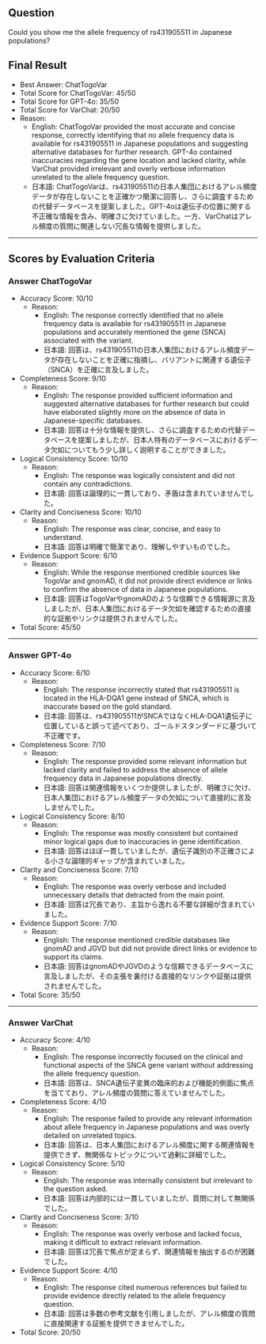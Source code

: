 ## Question

Could you show me the allele frequency of rs431905511 in Japanese populations?

## Final Result

- Best Answer: ChatTogoVar
- Total Score for ChatTogoVar: 45/50
- Total Score for GPT-4o: 35/50
- Total Score for VarChat: 20/50
- Reason:
  - English: ChatTogoVar provided the most accurate and concise response, correctly identifying that no allele frequency data is available for rs431905511 in Japanese populations and suggesting alternative databases for further research. GPT-4o contained inaccuracies regarding the gene location and lacked clarity, while VarChat provided irrelevant and overly verbose information unrelated to the allele frequency question.
  - 日本語: ChatTogoVarは、rs431905511の日本人集団におけるアレル頻度データが存在しないことを正確かつ簡潔に回答し、さらに調査するための代替データベースを提案しました。GPT-4oは遺伝子の位置に関する不正確な情報を含み、明確さに欠けていました。一方、VarChatはアレル頻度の質問に関連しない冗長な情報を提供しました。

---

## Scores by Evaluation Criteria

### Answer ChatTogoVar
- Accuracy Score: 10/10
  - Reason: 
    - English: The response correctly identified that no allele frequency data is available for rs431905511 in Japanese populations and accurately mentioned the gene (SNCA) associated with the variant.
    - 日本語: 回答は、rs431905511の日本人集団におけるアレル頻度データが存在しないことを正確に指摘し、バリアントに関連する遺伝子（SNCA）を正確に言及しました。
- Completeness Score: 9/10
  - Reason: 
    - English: The response provided sufficient information and suggested alternative databases for further research but could have elaborated slightly more on the absence of data in Japanese-specific databases.
    - 日本語: 回答は十分な情報を提供し、さらに調査するための代替データベースを提案しましたが、日本人特有のデータベースにおけるデータ欠如についてもう少し詳しく説明することができました。
- Logical Consistency Score: 10/10
  - Reason: 
    - English: The response was logically consistent and did not contain any contradictions.
    - 日本語: 回答は論理的に一貫しており、矛盾は含まれていませんでした。
- Clarity and Conciseness Score: 10/10
  - Reason: 
    - English: The response was clear, concise, and easy to understand.
    - 日本語: 回答は明確で簡潔であり、理解しやすいものでした。
- Evidence Support Score: 6/10
  - Reason: 
    - English: While the response mentioned credible sources like TogoVar and gnomAD, it did not provide direct evidence or links to confirm the absence of data in Japanese populations.
    - 日本語: 回答はTogoVarやgnomADのような信頼できる情報源に言及しましたが、日本人集団におけるデータ欠如を確認するための直接的な証拠やリンクは提供されませんでした。
- Total Score: 45/50

---

### Answer GPT-4o
- Accuracy Score: 6/10
  - Reason: 
    - English: The response incorrectly stated that rs431905511 is located in the HLA-DQA1 gene instead of SNCA, which is inaccurate based on the gold standard.
    - 日本語: 回答は、rs431905511がSNCAではなくHLA-DQA1遺伝子に位置していると誤って述べており、ゴールドスタンダードに基づいて不正確です。
- Completeness Score: 7/10
  - Reason: 
    - English: The response provided some relevant information but lacked clarity and failed to address the absence of allele frequency data in Japanese populations directly.
    - 日本語: 回答は関連情報をいくつか提供しましたが、明確さに欠け、日本人集団におけるアレル頻度データの欠如について直接的に言及しませんでした。
- Logical Consistency Score: 8/10
  - Reason: 
    - English: The response was mostly consistent but contained minor logical gaps due to inaccuracies in gene identification.
    - 日本語: 回答はほぼ一貫していましたが、遺伝子識別の不正確さによる小さな論理的ギャップが含まれていました。
- Clarity and Conciseness Score: 7/10
  - Reason: 
    - English: The response was overly verbose and included unnecessary details that detracted from the main point.
    - 日本語: 回答は冗長であり、主旨から逸れる不要な詳細が含まれていました。
- Evidence Support Score: 7/10
  - Reason: 
    - English: The response mentioned credible databases like gnomAD and JGVD but did not provide direct links or evidence to support its claims.
    - 日本語: 回答はgnomADやJGVDのような信頼できるデータベースに言及しましたが、その主張を裏付ける直接的なリンクや証拠は提供されませんでした。
- Total Score: 35/50

---

### Answer VarChat
- Accuracy Score: 4/10
  - Reason: 
    - English: The response incorrectly focused on the clinical and functional aspects of the SNCA gene variant without addressing the allele frequency question.
    - 日本語: 回答は、SNCA遺伝子変異の臨床的および機能的側面に焦点を当てており、アレル頻度の質問に答えていませんでした。
- Completeness Score: 4/10
  - Reason: 
    - English: The response failed to provide any relevant information about allele frequency in Japanese populations and was overly detailed on unrelated topics.
    - 日本語: 回答は、日本人集団におけるアレル頻度に関する関連情報を提供できず、無関係なトピックについて過剰に詳細でした。
- Logical Consistency Score: 5/10
  - Reason: 
    - English: The response was internally consistent but irrelevant to the question asked.
    - 日本語: 回答は内部的には一貫していましたが、質問に対して無関係でした。
- Clarity and Conciseness Score: 3/10
  - Reason: 
    - English: The response was overly verbose and lacked focus, making it difficult to extract relevant information.
    - 日本語: 回答は冗長で焦点が定まらず、関連情報を抽出するのが困難でした。
- Evidence Support Score: 4/10
  - Reason: 
    - English: The response cited numerous references but failed to provide evidence directly related to the allele frequency question.
    - 日本語: 回答は多数の参考文献を引用しましたが、アレル頻度の質問に直接関連する証拠を提供できませんでした。
- Total Score: 20/50